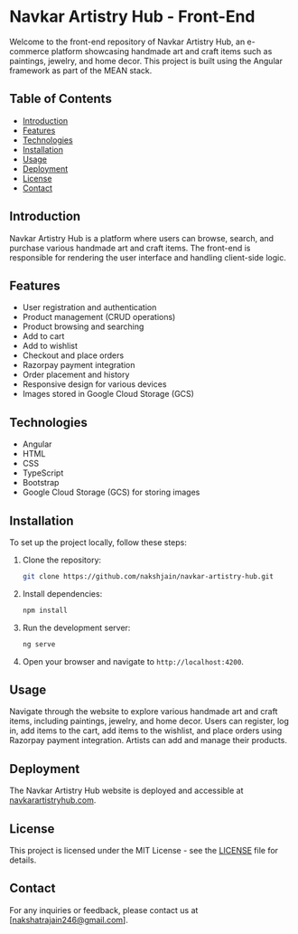 # Navkar Artistry Hub - Front-End

Welcome to the front-end repository of Navkar Artistry Hub, an e-commerce platform showcasing handmade art and craft items such as paintings, jewelry, and home decor. This project is built using the Angular framework as part of the MEAN stack.

## Table of Contents
- [Introduction](#introduction)
- [Features](#features)
- [Technologies](#technologies)
- [Installation](#installation)
- [Usage](#usage)
- [Deployment](#deployment)
- [License](#license)
- [Contact](#contact)

## Introduction
Navkar Artistry Hub is a platform where users can browse, search, and purchase various handmade art and craft items. The front-end is responsible for rendering the user interface and handling client-side logic.

## Features
- User registration and authentication
- Product management (CRUD operations)
- Product browsing and searching
- Add to cart
- Add to wishlist
- Checkout and place orders
- Razorpay payment integration
- Order placement and history
- Responsive design for various devices
- Images stored in Google Cloud Storage (GCS)

## Technologies
- Angular
- HTML
- CSS
- TypeScript
- Bootstrap
- Google Cloud Storage (GCS) for storing images

## Installation
To set up the project locally, follow these steps:

1. Clone the repository:
    ```bash
    git clone https://github.com/nakshjain/navkar-artistry-hub.git
    ```

2. Install dependencies:
    ```bash
    npm install
    ```

3. Run the development server:
    ```bash
    ng serve
    ```

4. Open your browser and navigate to `http://localhost:4200`.

## Usage
Navigate through the website to explore various handmade art and craft items, including paintings, jewelry, and home decor. Users can register, log in, add items to the cart, add items to the wishlist, and place orders using Razorpay payment integration. Artists can add and manage their products.

## Deployment
The Navkar Artistry Hub website is deployed and accessible at [navkarartistryhub.com](http://navkarartistryhub.com).

## License
This project is licensed under the MIT License - see the [LICENSE](LICENSE) file for details.

## Contact
For any inquiries or feedback, please contact us at [nakshatrajain246@gmail.com].
